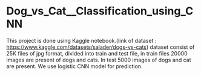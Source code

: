 # Dog_vs_Cat__Classification_using_CNN
This project is done using Kaggle notebook.(link of dataset : https://www.kaggle.com/datasets/salader/dogs-vs-cats) dataset consist of 25K files of jpg format, divided into train and test file, in train files 20000 images are present of dogs and cats. In test 5000 images of dogs and cat are present. We use logistic CNN model for prediction.
